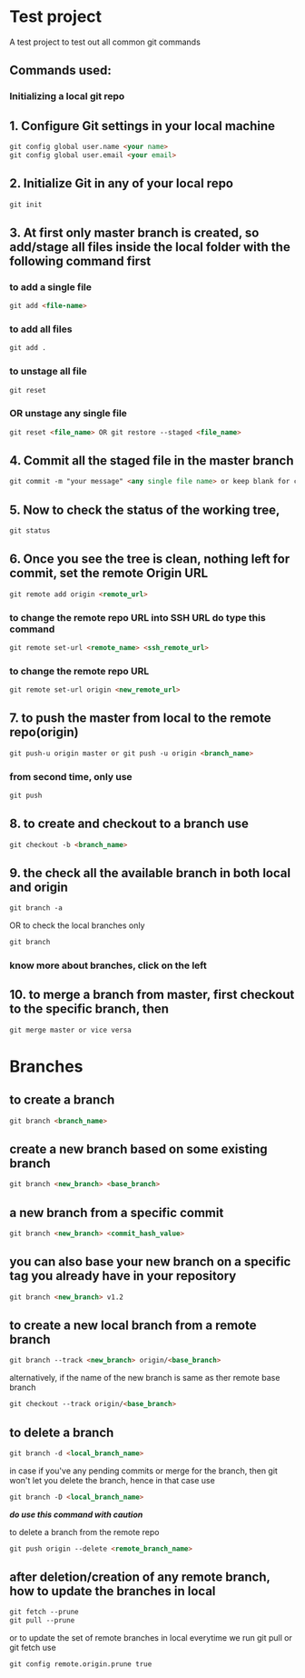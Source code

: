 # **Test project**

A test project to test out all common git commands

## Commands used:

### Initializing a local git repo

## 1. Configure Git settings in your local machine
```html 
git config global user.name <your name>
git config global user.email <your email>
```

## 2. Initialize Git in any of your local repo
```html
git init 
```

## 3. At first only master branch is created, so add/stage all files inside the local folder with the following command first

### to add a single file 
```html 
git add <file-name>
```

### to add all files
```html 
git add .
```

### to unstage all file
```html 
git reset
```

### OR unstage any single file
```html 
git reset <file_name> OR git restore --staged <file_name>
```

## 4. Commit all the staged file in the master branch
```html 
git commit -m "your message" <any single file name> or keep blank for commtting all staged file at once
```

## 5. Now to check the status of the working tree,
```html 
git status 
```

## 6. Once you see the tree is clean, nothing left for commit, set the remote Origin URL
```html
git remote add origin <remote_url>
```
### to change the remote repo URL into SSH URL do type this command
```html
git remote set-url <remote_name> <ssh_remote_url>
```
### to change the remote repo URL
```html
git remote set-url origin <new_remote_url>
```

## 7. to push the master from local to the remote repo(origin)
```html
git push-u origin master or git push -u origin <branch_name>
```
### from second time, only use
```html
git push
```

## 8. to create and checkout to a branch use
```html
git checkout -b <branch_name>
```
## 9. the check all the available branch in both local and origin
```html
git branch -a
```
OR to check the local branches only
```html
git branch
```
### know more about branches, click on the left


## 10. to merge a branch from master, first checkout to the specific branch, then
```html
git merge master or vice versa
```





# Branches

## to create a branch
```html
git branch <branch_name>
```
## create a new branch based on some existing branch
```html
git branch <new_branch> <base_branch>
```
## a new branch from a specific commit
```html
git branch <new_branch> <commit_hash_value>
```

## you can also base your new branch on a specific tag you already have in your repository
```html
git branch <new_branch> v1.2
```
## to create a new local branch from a remote branch
```html
git branch --track <new_branch> origin/<base_branch>
```

alternatively, if the name of the new branch is same as ther remote base branch

```html
git checkout --track origin/<base_branch>
```
## to delete a branch
```html
git branch -d <local_branch_name>
```
in case if you've any pending commits or merge for the branch, then git won't let you delete the branch, hence in that case use

```html
git branch -D <local_branch_name>
```
**_do use this command with caution_**

to delete a branch from the remote repo

```html
git push origin --delete <remote_branch_name>
```
## after deletion/creation of any remote branch, how to update the branches in local

```html
git fetch --prune
git pull --prune
```
or to update the set of remote branches in local everytime we run git pull or git fetch use

```html
git config remote.origin.prune true
```

